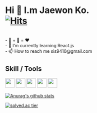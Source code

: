# Hi 👋 I.m Jaewon Ko.</br> [![Hits](https://hits.seeyoufarm.com/api/count/incr/badge.svg?url=https%3A%2F%2Fgithub.com%2Flets-gojae&count_bg=%2346523E&title_bg=%232E8678&icon=react.svg&icon_color=%2361FDB9&title=Lets_Gojae&edge_flat=false)](https://hits.seeyoufarm.com)


</br>
- 🥩 + 🍺 = ❤️ </br>
- 🌱 I’m currently learning React.js </br>
- 📫 How to reach me sis9410@gmail.com </br>

## Skill / Tools

<img src="https://user-images.githubusercontent.com/13250888/53627364-a16d0100-3c4b-11e9-84e2-a8c2f7311695.png" width="30px" height="30px"> <img src="https://user-images.githubusercontent.com/13250888/62798586-90d58680-bb19-11e9-9a82-9762725abede.png" width="30px" height="30px">
<img src="https://camo.githubusercontent.com/b2e5188fd861a0ebfe793b413a8e9b818d57abee/68747470733a2f2f64657669636f6e732e6769746875622e696f2f64657669636f6e2f64657669636f6e2e6769742f69636f6e732f736173732f736173732d6f726967696e616c2e737667" width="30px" height="30px">
<img src="https://camo.githubusercontent.com/5712bffd0347cc2744de599dc54473dc1ebbfe82/68747470733a2f2f64657669636f6e732e6769746875622e696f2f64657669636f6e2f64657669636f6e2e6769742f69636f6e732f637373332f637373332d6f726967696e616c2d776f72646d61726b2e737667" width="30px" height="30px">
<img src="https://camo.githubusercontent.com/9599dc988280bea2ca5c44c4796f13494f9ff3f7/68747470733a2f2f64657669636f6e732e6769746875622e696f2f64657669636f6e2f64657669636f6e2e6769742f69636f6e732f68746d6c352f68746d6c352d6f726967696e616c2d776f72646d61726b2e737667" width="30px" height="30px">

[![Anurag's github stats](https://github-readme-stats.vercel.app/api?username=lets-gojae)](https://github.com/anuraghazra/github-readme-stats)

[![solved.ac tier](http://mazassumnida.wtf/api/generate_badge?boj=lets-gojae)](https://solved.ac/lets-gojae)
